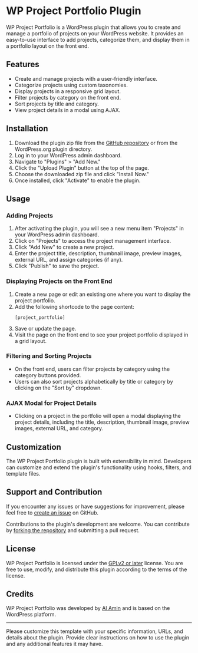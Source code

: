 # WP Project Portfolio Plugin

WP Project Portfolio is a WordPress plugin that allows you to create and manage a portfolio of projects on your WordPress website. It provides an easy-to-use interface to add projects, categorize them, and display them in a portfolio layout on the front end.

## Features

- Create and manage projects with a user-friendly interface.
- Categorize projects using custom taxonomies.
- Display projects in a responsive grid layout.
- Filter projects by category on the front end.
- Sort projects by title and category.
- View project details in a modal using AJAX.

## Installation

1. Download the plugin zip file from the [GitHub repository](https://github.com/your-username/wp-project-portfolio) or from the WordPress.org plugin directory.
2. Log in to your WordPress admin dashboard.
3. Navigate to "Plugins" > "Add New."
4. Click the "Upload Plugin" button at the top of the page.
5. Choose the downloaded zip file and click "Install Now."
6. Once installed, click "Activate" to enable the plugin.

## Usage

### Adding Projects

1. After activating the plugin, you will see a new menu item "Projects" in your WordPress admin dashboard.
2. Click on "Projects" to access the project management interface.
3. Click "Add New" to create a new project.
4. Enter the project title, description, thumbnail image, preview images, external URL, and assign categories (if any).
5. Click "Publish" to save the project.

### Displaying Projects on the Front End

1. Create a new page or edit an existing one where you want to display the project portfolio.
2. Add the following shortcode to the page content:
   ```
   [project_portfolio]
   ```
3. Save or update the page.
4. Visit the page on the front end to see your project portfolio displayed in a grid layout.

### Filtering and Sorting Projects

- On the front end, users can filter projects by category using the category buttons provided.
- Users can also sort projects alphabetically by title or category by clicking on the "Sort by" dropdown.

### AJAX Modal for Project Details

- Clicking on a project in the portfolio will open a modal displaying the project details, including the title, description, thumbnail image, preview images, external URL, and category.

## Customization

The WP Project Portfolio plugin is built with extensibility in mind. Developers can customize and extend the plugin's functionality using hooks, filters, and template files.

## Support and Contribution

If you encounter any issues or have suggestions for improvement, please feel free to [create an issue](https://github.com/your-username/wp-project-portfolio/issues) on GitHub.

Contributions to the plugin's development are welcome. You can contribute by [forking the repository](https://github.com/your-username/wp-project-portfolio/fork) and submitting a pull request.

## License

WP Project Portfolio is licensed under the [GPLv2 or later](https://www.gnu.org/licenses/gpl-2.0.html) license. You are free to use, modify, and distribute this plugin according to the terms of the license.

## Credits

WP Project Portfolio was developed by [Al Amin](https://https://almn.me) and is based on the WordPress platform.

---

Please customize this template with your specific information, URLs, and details about the plugin. Provide clear instructions on how to use the plugin and any additional features it may have.
